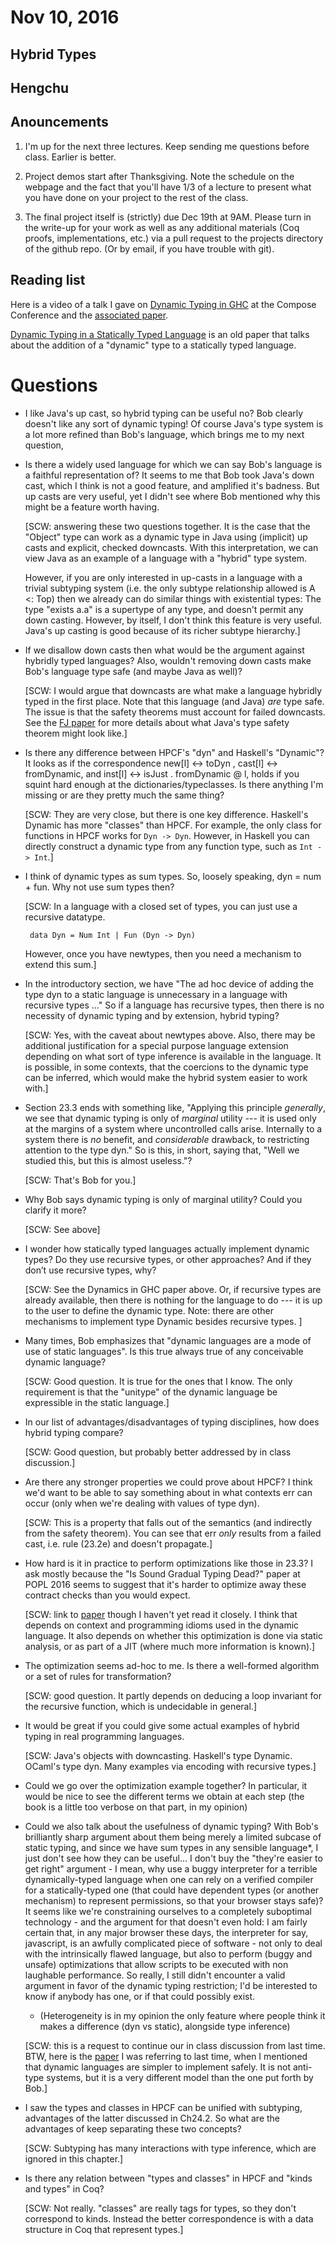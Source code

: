 # Nov 10, 2016

## Hybrid Types
## Hengchu

## Anouncements

1. I'm up for the next three lectures. Keep sending me questions before
class. Earlier is better.

2. Project demos start after Thanksgiving. Note the schedule on the webpage
and the fact that you'll have 1/3 of a lecture to present what you have done
on your project to the rest of the class. 

3. The final project itself is (strictly) due Dec 19th at 9AM. Please turn in
the write-up for your work as well as any additional materials (Coq proofs,
implementations, etc.) via a pull request to the projects directory of the
github repo. (Or by email, if you have trouble with git).

## Reading list

Here is a video of a talk I gave on [Dynamic Typing in
GHC](https://www.youtube.com/watch?v=asdABzBUoGM) at the Compose Conference
and the [associated
paper](http://www.seas.upenn.edu/~sweirich/papers/wadlerfest2016.pdf).

[Dynamic Typing in a Statically Typed
Language](http://www.hpl.hp.com/techreports/Compaq-DEC/SRC-RR-47.pdf) is an
old paper that talks about the addition of a "dynamic" type to a statically
typed language.

# Questions

- I like Java's up cast, so hybrid typing can be useful no? Bob clearly
  doesn't like any sort of dynamic typing! Of course Java's type system is a
  lot more refined than Bob's language, which brings me to my next question,

- Is there a widely used language for which we can say Bob's language is a
  faithful representation of? It seems to me that Bob took Java's down cast,
  which I think is not a good feature, and amplified it's badness. But up
  casts are very useful, yet I didn't see where Bob mentioned why this might
  be a feature worth having.

  [SCW: answering these two questions together.  It is the case that the
  "Object" type can work as a dynamic type in Java using (implicit) up casts
  and explicit, checked downcasts.  With this interpretation, we can view
  Java as an example of a language with a "hybrid" type system.

  However, if you are only interested in up-casts in a language with a trivial
  subtyping system (i.e. the only subtype relationship allowed is A <: Top)
  then we already can do similar things with existential types:  The
  type "exists a.a" is a supertype of any type, and doesn't permit any
  down casting. However, by itself, I don't think this feature is very useful.
  Java's up casting is good because of its richer subtype hierarchy.]

- If we disallow down casts then what would be the argument against hybridly
  typed languages? Also, wouldn't removing down casts make Bob's language type
  safe (and maybe Java as well)?

  [SCW: I would argue that downcasts are what make a language hybridly typed
  in the first place.  Note that this language (and Java) *are* type safe.
  The issue is that the safety theorems must account for failed downcasts.
  See the [FJ paper](https://www.cis.upenn.edu/~bcpierce/papers/fj-toplas.pdf)
  for more details about what Java's type safety theorem might look like.]

- Is there any difference between HPCF's "dyn" and Haskell's "Dynamic"? It
  looks as if the correspondence new[l] <-> toDyn , cast[l] <-> fromDynamic,
  and inst[l] <-> isJust . fromDynamic @ l, holds if you squint hard enough at
  the dictionaries/typeclasses. Is there anything I'm missing or are they
  pretty much the same thing?

  [SCW: They are very close, but there is one key difference. Haskell's Dynamic
  has more "classes" than HPCF.  For example, the only class for functions in
  HPCF works for `Dyn -> Dyn`. However, in Haskell you can directly construct
  a dynamic type from any function type, such as `Int -> Int`.]

- I think of dynamic types as sum types. So, loosely speaking, dyn = num +
  fun. Why not use sum types then?

  [SCW: In a language with a closed set of types, you can just use a
  recursive datatype.

       data Dyn = Num Int | Fun (Dyn -> Dyn)

  However, once you have newtypes, then you need a mechanism to extend this
  sum.]

- In the introductory section, we have "The ad hoc device of adding the type
  dyn to a static language is unnecessary in a language with recursive types
  ..." So if a language has recursive types, then there is no necessity of
  dynamic typing and by extension, hybrid typing?

  [SCW: Yes, with the caveat about newtypes above. Also, there may be
  additional justification for a special purpose language extension depending
  on what sort of type inference is available in the language. It is possible,
  in some contexts, that the coercions to the dynamic type can be inferred,
  which would make the hybrid system easier to work with.]

- Section 23.3 ends with something like, "Applying this principle *generally*,
  we see that dynamic typing is only of *marginal* utility --- it is used only
  at the margins of a system where uncontrolled calls arise. Internally to a
  system there is *no* benefit, and *considerable* drawback, to restricting
  attention to the type dyn." So is this, in short, saying that, "Well we
  studied this, but this is almost useless."?

  [SCW: That's Bob for you.]

- Why Bob says dynamic typing is only of marginal utility? Could you clarify
  it more?

  [SCW: See above]

- I wonder how statically typed languages actually implement dynamic types? Do
  they use recursive types, or other approaches? And if they don’t use
  recursive types, why?

  [SCW: See the Dynamics in GHC paper above. Or, if recursive types are
  already available, then there is nothing for the language to do --- it is up
  to the user to define the dynamic type. Note: there are other mechanisms to
  implement type Dynamic besides recursive types. ]

- Many times, Bob emphasizes that "dynamic languages are a mode of use of
  static languages". Is this true always true of any conceivable dynamic
  language?

  [SCW: Good question. It is true for the ones that I know. The only
  requirement is that the "unitype" of the dynamic language be expressible in
  the static language.]

- In our list of advantages/disadvantages of typing disciplines, how does
  hybrid typing compare?

  [SCW: Good question, but probably better addressed by in class discussion.]

- Are there any stronger properties we could prove about HPCF? I think we'd
  want to be able to say something about in what contexts err can occur (only
  when we're dealing with values of type dyn).

  [SCW: This is a property that falls out of the semantics (and indirectly
  from the safety theorem). You can see that err *only* results from a failed
  cast, i.e. rule (23.2e) and doesn't propagate.]
  
- How hard is it in practice to perform optimizations like those in 23.3? I
  ask mostly because the "Is Sound Gradual Typing Dead?" paper at POPL 2016
  seems to suggest that it's harder to optimize away these contract checks
  than you would expect.

  [SCW: link to [paper](http://www.ccs.neu.edu/racket/pubs/popl16-tfgnvf.pdf)
  though I haven't yet read it closely.  I think that depends on context and
  programming idioms used in the dynamic language. It also depends on whether
  this optimization is done via static analysis, or as part of a JIT (where
  much more information is known).]
 
- The optimization seems ad-hoc to me. Is there a well-formed algorithm or a
  set of rules for transformation?

  [SCW: good question. It partly depends on deducing a loop invariant for the
  recursive function, which is undecidable in general.]

- It would be great if you could give some actual examples of hybrid typing in
  real programming languages.

  [SCW: Java's objects with downcasting. Haskell's type Dynamic. OCaml's type
  dyn. Many examples via encoding with recursive types.]

- Could we go over the optimization example together? In particular, it would
  be nice to see the different terms we obtain at each step (the book is a
  little too verbose on that part, in my opinion)

- Could we also talk about the usefulness of dynamic typing? With Bob's
  brilliantly sharp argument about them being merely a limited subcase of
  static typing, and since we have sum types in any sensible language*, I just
  don't see how they can be useful... I don't buy the "they're easier to get
  right" argument - I mean, why use a buggy interpreter for a terrible
  dynamically-typed language when one can rely on a verified compiler for a
  statically-typed one (that could have dependent types (or another mechanism)
  to represent permissions, so that your browser stays safe)? It seems like
  we're constraining ourselves to a completely suboptimal technology - and the
  argument for that doesn't even hold: I am fairly certain that, in any major
  browser these days, the interpreter for say, javascript, is an awfully
  complicated piece of software - not only to deal with the intrinsically
  flawed language, but also to perform (buggy and unsafe) optimizations that
  allow scripts to be executed with non laughable performance.  So really, I
  still didn't encounter a valid argument in favor of the dynamic typing
  restriction; I'd be interested to know if anybody has one, or if that could
  possibly exist.

  * (Heterogeneity is in my opinion the only feature where people think it
    makes a difference (dyn vs static), alongside type inference)

  [SCW: this is a request to continue our in class discussion from last time.
  BTW, here is the [paper](http://bracha.org/pluggableTypesPosition.pdf) I was
  referring to last time, when I mentioned that dynamic languages are simpler
  to implement safely. It is not anti-type systems, but it is a very different
  model than the one put forth by Bob.]

- I saw the types and classes in HPCF can be unified with subtyping,
  advantages of the latter discussed in Ch24.2. So what are the advantages of
  keep separating these two concepts?

   [SCW: Subtyping has many interactions with type inference, which are ignored
	in this chapter.]

- Is there any relation between "types and classes" in HPCF and "kinds and
  types" in Coq?

  [SCW: Not really. "classes" are really tags for types, so they don't
  correspond to kinds. Instead the better correspondence is with a
  data structure in Coq that represent types.]